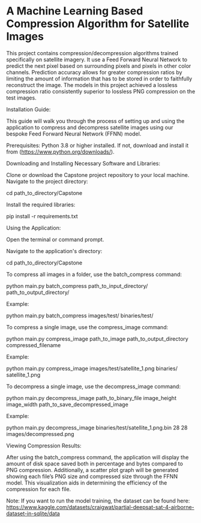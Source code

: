 # A Machine Learning Based Compression Algorithm for Satellite Images 


This project contains compression/decompression algorithms trained specifically on satellite imagery. It use a Feed Forward Neural Network to predict the next pixel based on surrounding pixels and pixels in other color channels. Prediction accuracy allows for greater compression ratios by limiting the amount of information that has to be stored in order to faithfully reconstruct the image. The models in this project achieved a lossless compression ratio consistently superior to lossless PNG compression on the test images.

Installation Guide:

This guide will walk you through the process of setting up and using the application to compress and decompress satellite images using our bespoke Feed Forward Neural Network (FFNN) model.

Prerequisites:
Python 3.8 or higher installed. If not, download and install it from (https://www.python.org/downloads/).

Downloading and Installing Necessary Software and Libraries:

Clone or download the Capstone project repository to your local machine.
Navigate to the project directory:

cd path_to_directory/Capstone

Install the required libraries:

pip install -r requirements.txt


Using the Application:

Open the terminal or command prompt.

Navigate to the application's directory:

cd path_to_directory/Capstone

To compress all images in a folder, use the batch_compress command:

python main.py batch_compress path_to_input_directory/ path_to_output_directory/

Example:

python main.py batch_compress images/test/ binaries/test/

To compress a single image, use the compress_image command:

python main.py compress_image path_to_image path_to_output_directory compressed_filename

Example:

python main.py compress_image images/test/satellite_1.png binaries/ satellite_1.png

To decompress a single image, use the decompress_image command:

python main.py decompress_image path_to_binary_file image_height image_width path_to_save_decompressed_image

Example:

python main.py decompress_image binaries/test/satellite_1.png.bin 28 28 images/decompressed.png

Viewing Compression Results:

After using the batch_compress command, the application will display the amount of disk space saved both in percentage and bytes compared to PNG compression. Additionally, a scatter plot graph will be generated showing each file’s PNG size and compressed size through the FFNN model. This visualization aids in determining the efficiency of the compression for each file.


Note: If you want to run the model training, the dataset can be found here:
https://www.kaggle.com/datasets/craigwat/partial-deepsat-sat-4-airborne-dataset-in-sqlite/data
